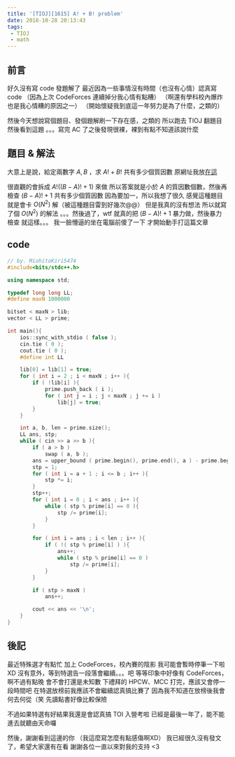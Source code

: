 ```yaml
---
title: '[TIOJ][1615] A! + B! problem'
date: 2018-10-28 20:13:43
tags:
 - TIOJ
 - math
---
```


## 前言

好久沒有寫 code 發題解了
最近因為一些事情沒有時間（也沒有心情）認真寫 code
（因為上次 CodeForces 連續掉分我心情有點糟）
（啊還有學科校內爆炸也是我心情糟的原因之一）
（開始懷疑我到底這一年努力是為了什麼，之類的）
<!--more-->
然後今天想說寫個題目、發個題解刷一下存在感，之類的
所以跑去 TIOJ 翻題目
然後看到這題
。。。寫完 AC 了之後發現很裸，裸到有點不知道該說什麼

## 題目 & 解法

大意上是說，給定兩數字 $A, B$ ，求 $A! + B!$ 共有多少個質因數
原網址我放[在這](https://tioj.ck.tp.edu.tw/problems/1615)

很直觀的會拆成 $A! ( ( B - A )! + 1 )$ 來做
所以答案就是小於 $A$ 的質因數個數，然後再檢查 $( B - A )! + 1$ 共有多少個質因數
因為要加一，所以我想了很久
感覺這種題目就是會卡 $O ( N ^ 2 )$ 解（被這種題目雷到好幾次@@）
但是我真的沒有想法
所以就寫了個 $O ( N^2 )$ 的解法
。。。然後過了，wtf
就真的把 $( B - A )! + 1$ 暴力做，然後暴力檢查
就這樣。。。
我一臉懵逼的坐在電腦前傻了一下
才開始動手打這篇文章

## code

```cpp
// by. MiohitoKiri5474
#include<bits/stdc++.h>

using namespace std;

typedef long long LL;
#define maxN 1000000

bitset < maxN > lib;
vector < LL > prime;

int main(){
    ios::sync_with_stdio ( false );
    cin.tie ( 0 );
    cout.tie ( 0 );
    #define int LL

    lib[0] = lib[1] = true;
    for ( int i = 2 ; i < maxN ; i++ ){
        if ( !lib[i] ){
            prime.push_back ( i );
            for ( int j = i ; j < maxN ; j += i )
                lib[j] = true;
        }
    }

    int a, b, len = prime.size();
    LL ans, stp;
    while ( cin >> a >> b ){
        if ( a > b )
            swap ( a, b );
        ans = upper_bound ( prime.begin(), prime.end(), a ) - prime.begin();
        stp = 1;
        for ( int i = a + 1 ; i <= b ; i++ ){
            stp *= i;
        }
        stp++;
        for ( int i = 0 ; i < ans ; i++ ){
            while ( stp % prime[i] == 0 ){
                stp /= prime[i];
            }
        }

        for ( int i = ans ; i < len ; i++ ){
            if ( !( stp % prime[i] ) ){
                ans++;
                while ( stp % prime[i] == 0 )
                    stp /= prime[i];
            }
        }

        if ( stp > maxN )
            ans++;

        cout << ans << '\n';
    }
}
```

## 後記

最近特殊選才有點忙
加上 CodeForces，校內賽的陰影
我可能會暫時停筆一下啦XD
沒有意外，等到特選告一段落會繼續。。。吧
等等印象中好像有 CodeForces，啊不過有點晚
會不會打還是未知數
下禮拜的 HPCW、MCC 打完，應該又會停一段時間吧
在特選放榜前我應該不會繼續認真搞比賽了
因為我不知道在放榜後我會何去何從（笑
先讀點書好像比較保險

不過如果特選有好結果我還是會認真搞 TOI 入營考啦
已經是最後一年了，能不能進去就聽由天命囉

然後，謝謝看到這邊的你
（我這麼寫怎麼有點感傷啊XD）
我已經很久沒有發文了，希望大家還有在看
謝謝各位一直以來對我的支持 <3